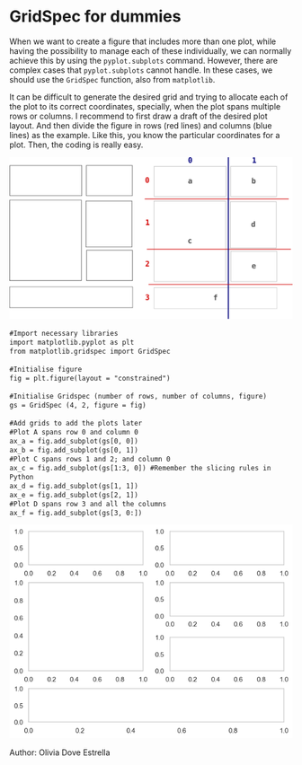 # GridSpec for dummies
When we want to create a figure that includes more than one plot, while having the possibility to manage each of these individually, we can normally achieve this by using the `pyplot.subplots` command. However, there are complex cases that `pyplot.subplots` cannot handle. In these cases, we should use the `GridSpec` function, also from `matplotlib`.  

It can be difficult to generate the desired grid and trying to allocate each of the plot to its correct coordinates, specially, when the plot spans multiple rows or columns. I recommend to first draw a draft of the desired plot layout. And then divide the figure in rows (red lines) and columns (blue lines) as the example. Like this, you know the particular coordinates for a plot. Then, the coding is really easy. 

![Draft_gridspec](../assets/images/gridspec1.png)

    #Import necessary libraries
	import matplotlib.pyplot as plt
    from matplotlib.gridspec import GridSpec
	
	#Initialise figure
	fig = plt.figure(layout = "constrained")
 
	#Initialise Gridspec (number of rows, number of columns, figure)
	gs = GridSpec (4, 2, figure = fig)
 
	#Add grids to add the plots later
	#Plot A spans row 0 and column 0
	ax_a = fig.add_subplot(gs[0, 0]) 
	ax_b = fig.add_subplot(gs[0, 1])
	#Plot C spans rows 1 and 2; and column 0
	ax_c = fig.add_subplot(gs[1:3, 0]) #Remember the slicing rules in Python
	ax_d = fig.add_subplot(gs[1, 1])
	ax_e = fig.add_subplot(gs[2, 1])
	#Plot D spans row 3 and all the columns
	ax_f = fig.add_subplot(gs[3, 0:])

![Output_gridspec](../assets/images/gridspec_2.png)

Author: Olivia Dove Estrella
